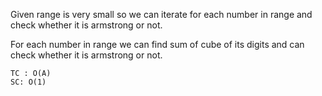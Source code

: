 Given range is very small so we can iterate for each number in range and check whether it is armstrong or not.

For each number in range we can find sum of cube of its digits and can check whether it is armstrong or not.
    
    TC : O(A)
    SC: O(1)
